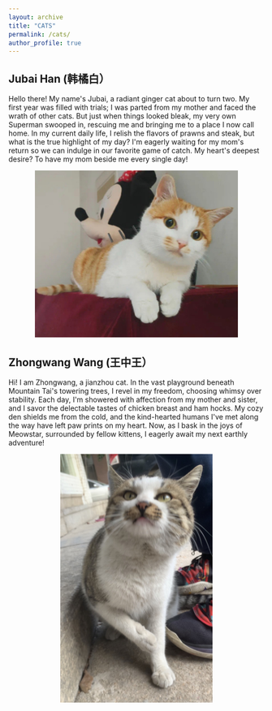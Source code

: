 ```yaml
---
layout: archive
title: "CATS"
permalink: /cats/
author_profile: true
---
```


## Jubai Han (韩橘白）
Hello there! My name's Jubai, a radiant ginger cat about to turn two. My first year was filled with trials; I was parted from my mother and faced the wrath of other cats. But just when things looked bleak, my very own Superman swooped in, rescuing me and bringing me to a place I now call home. In my current daily life, I relish the flavors of prawns and steak, but what is the true highlight of my day? I'm eagerly waiting for my mom's return so we can indulge in our favorite game of catch. My heart's deepest desire? To have my mom beside me every single day!
<center>
<img src="https://github.com/jesseLiu2000/jesseLiu2000.github.io/blob/1d1cf98ae8028a288c7bfe119aaffa491a9cd7be/images/jubai.jpeg" alt="Jubai" width="400" />
</center>


## Zhongwang Wang (王中王）
Hi! I am Zhongwang, a jianzhou cat. In the vast playground beneath Mountain Tai's towering trees, I revel in my freedom, choosing whimsy over stability. Each day, I'm showered with affection from my mother and sister, and I savor the delectable tastes of chicken breast and ham hocks. My cozy den shields me from the cold, and the kind-hearted humans I've met along the way have left paw prints on my heart. Now, as I bask in the joys of Meowstar, surrounded by fellow kittens, I eagerly await my next earthly adventure!
<center>
<img src="https://github.com/jesseLiu2000/jesseLiu2000.github.io/blob/1d1cf98ae8028a288c7bfe119aaffa491a9cd7be/images/zhongwang.jpg" alt="Zhongwang" width="300"/>
</center>
